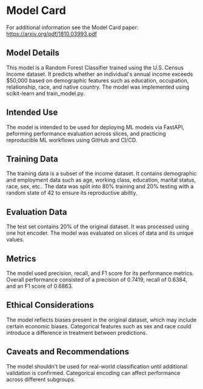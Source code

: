 # Model Card

For additional information see the Model Card paper: https://arxiv.org/pdf/1810.03993.pdf

## Model Details

This model is a Random Forest Classifier trained using the U.S. Census Income dataset. It predicts whether an individual's annual income exceeds $50,000 based on demographic features such as education, occupation, relationship, race, and native country. The model was implemented using scikit-learn and train_model.py.

## Intended Use

The model is intended to be used for deploying ML models via FastAPI, peforming performance evaluation across slices, and practicing reproducible ML workflows using GitHub and CI/CD.

## Training Data

The training data is a subset of the income dataset. It contains demographic and employment data such as age, working class, education, marital status, race, sex, etc.. The data was split into 80% training and 20% testing with a random state of 42 to ensure its reproductive ability.

## Evaluation Data

The test set contains 20% of the original dataset. It was processed using one hot encoder. The model was evaluated on slices of data and its unique values. 

## Metrics

The model used precision, recall, and F1 score for its performance metrics. Overall performance consisted of a precision of 0.7419, recall of 0.6384, and an F1 score of 0.6863. 

## Ethical Considerations

The model reflects biases present in the original dataset, which may include certain economic biases. Categorical features such as sex and race could introduce a difference in treatment between predictions. 

## Caveats and Recommendations

The model shouldn't be used for real-world classification until additional validation is confirmed. Categorical encoding can affect performance across different subgroups. 